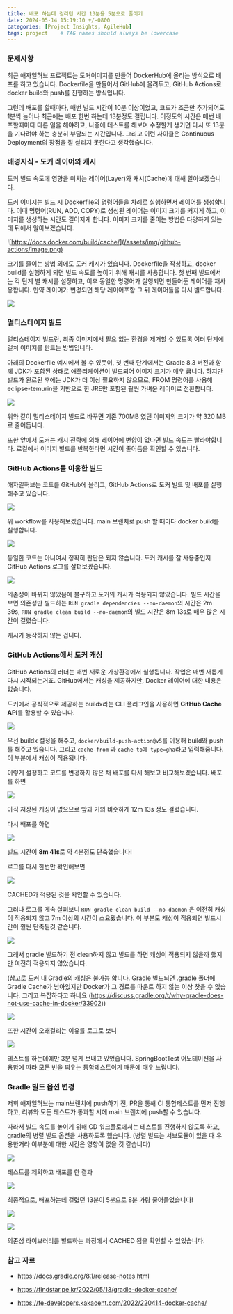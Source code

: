 ```yaml
---
title: 배포 하는데 걸리던 시간 13분을 5분으로 줄이기
date: 2024-05-14 15:19:10 +/-0800
categories: [Project Insights, AgileHub]
tags: project    # TAG names should always be lowercase
---
```


### 문제사항

최근 애자일허브 프로젝트는 도커이미지를 만들어 DockerHub에 올리는 방식으로 배포를 하고 있습니다. Dockerfile을 만들어서 GitHub에 올려두고, GitHub Actions로 docker build와 push를 진행하는 방식입니다.

그런데 배포를 할때마다, 매번 빌드 시간이 10분 이상이었고, 코드가 조금만 추가되어도 1분씩 늘어나 최근에는 배포 한번 하는데 13분정도 걸립니다. 이정도의 시간은 매번 배포할때마다 다른 일을 해야하고, 나중에 테스트를 해보며 수정할게 생기면 다시 또 13분을 기다려야 하는 충분히 부담되는 시간입니다. 그리고 이런 사이클은 Continuous Deployment의 장점을 잘 살리지 못한다고 생각했습니다.

### 배경지식 - 도커 레이어와 캐시

도커 빌드 속도에 영향을 미치는 레이어(Layer)와 캐시(Cache)에 대해 알아보겠습니다.

도커 이미지는 빌드 시 Dockerfile의 명령어들을 차례로 실행하면서 레이어를 생성합니다. 이때 명령어(RUN, ADD, COPY)로 생성된 레이어는 이미지 크기를 커지게 하고, 이미지를 생성하는 시간도 길어지게 합니다. 이미지 크기를 줄이는 방법은 다양하게 있는데 뒤에서 알아보겠습니다.

![https://docs.docker.com/build/cache/](/assets/img/github-actions/image.png)

크기를 줄이는 방법 외에도 도커 캐시가 있습니다. Dockerfile을 작성하고, docker build를 실행하게 되면 빌드 속도를 높이기 위해 캐시를 사용합니다. 첫 번째 빌드에서는 각 단계 별 캐시를 설정하고, 이후 동일한 명령어가 실행되면 만들어둔 레이어를 재사용합니다. 만약 레이어가 변경되면 해당 레이어포함 그 뒤 레이어들을 다시 빌드합니다. 

![](/assets/img/github-actions/image%20copy.png)

### 멀티스테이지 빌드

멀티스테이지 빌드란, 최종 이미지에서 필요 없는 환경을 제거할 수 있도록 여러 단계에 걸쳐 이미지를 만드는 방법입니다.

아래의 Dockerfile 예시에서 볼 수 있듯이, 첫 번째 단계에서는 Gradle 8.3 버전과 함께 JDK가 포함된 상태로 애플리케이션이 빌드되어 이미지 크기가 매우 큽니다. 하지만 빌드가 완료된 후에는 JDK가 더 이상 필요하지 않으므로, FROM 명령어를 사용해 eclipse-temurin을 기반으로 한 JRE만 포함된 훨씬 가벼운 레이어로 전환합니다.

![](/assets/img/github-actions/image%20copy%202.png)

위와 같이 멀티스테이지 빌드로 바꾸면 기존 700MB 였던 이미지의 크기가 약 320 MB로 줄어듭니다. 

또한 앞에서 도커는 캐시 전략에 의해 레이어에 변함이 없다면 빌드 속도는 빨라야합니다. 로컬에서 이미지 빌드를 반복한다면 시간이 줄어듬을 확인할 수 있습니다. 

### GitHub Actions를 이용한 빌드

애자일허브는 코드를 GitHub에 올리고, GitHub Actions로 도커 빌드 및 배포를 실행해주고 있습니다. 

![](/assets/img/github-actions/image%20copy%203.png)

위 workflow를 사용해보겠습니다. main 브랜치로 push 할 때마다 docker build를 실행합니다.

![](/assets/img/github-actions/image%20copy%204.png)

동일한 코드는 아니여서 정확히 판단은 되지 않습니다. 도커 캐시를 잘 사용중인지 GitHub Actions 로그를 살펴보겠습니다.

![](/assets/img/github-actions/image%20copy%205.png)

의존성이 바뀌지 않았음에 불구하고 도커의 캐시가 적용되지 않았습니다.
빌드 시간을 보면 의존성만 빌드하는 `RUN gradle dependencies --no-daemon`의 시간은 2m 39s, `RUN gradle clean build --no-daemon`의 빌드 시간은 8m 13s로 매우 많은 시간이 걸렸습니다.

캐시가 동작하지 않는 겁니다.

### GitHub Actions에서 도커 캐싱

GitHub Actions의 러너는 매번 새로운 가상환경에서 실행됩니다. 작업은 매번 새롭게 다시 시작되는거죠. GitHub에서는 캐싱을 제공하지만, Docker 레이어에 대한 내용은 없습니다.

도커에서 공식적으로 제공하는 buildx라는 CLI 플러그인을 사용하면 <b>GitHub Cache API</b>를 활용할 수 있습니다.

![](/assets/img/github-actions/image%20copy%206.png)

우선 buildx 설정을 해주고, `docker/build-push-action@v5`를 이용해 build와 push를 해주고 있습니다.
그리고 `cache-from` 과 `cache-to에 type=gha`라고 입력해줍니다. 이 부분에서 캐싱이 적용됩니다.

이렇게 설정하고 코드를 변경하지 않은 채 배포를 다시 해보고 비교해보겠습니다. 배포를 하면

![](/assets/img/github-actions/image%20copy%207.png)

아직 저장된 캐싱이 없으므로 앞과 거의 비슷하게 12m 13s 정도 걸렸습니다.

다시 배포를 하면 

![](/assets/img/github-actions/image%20copy%208.png)

빌드 시간이 <b>8m 41s</b>로 약 4분정도 단축했습니다!

로그를 다시 한번만 확인해보면

![](/assets/img/github-actions/image%20copy%209.png)

CACHED가 적용된 것을 확인할 수 있습니다.

그러나 로그를 계속 살펴보니 `RUN gradle clean build --no-daemon` 은 여전히 캐싱이 적용되지 않고 7m 이상의 시간이 소요됐습니다. 이 부분도 캐싱이 적용되면 빌드시간이 훨씬 단축될것 같습니다.

![](/assets/img/github-actions/image%20copy%2010.png)

그래서 gradle 빌드하기 전 clean하지 않고 빌드를 하면 캐싱이 적용되지 않을까 했지만 여전히 적용되지 않았습니다. 

(참고로 도커 내 Gradle의 캐싱은 불가능 합니다. Gradle 빌드되면 .gradle 폴더에 Gradle Cache가 남아있지만 Docker가 그 경로를 마운트 하지 않는 이상 찾을 수 없습니다. 그리고 복잡하다고 하네요 (https://discuss.gradle.org/t/why-gradle-does-not-use-cache-in-docker/33902))

![](/assets/img/github-actions/image%20copy%2011.png)

또한 시간이 오래걸리는 이유를 로그로 보니 

![](/assets/img/github-actions/image%20copy%2012.png)

테스트를 하는데에만 3분 넘게 보내고 있었습니다. SpringBootTest 어노테이션을 사용함에 따라 모든 빈을 띄우는 통합테스트이기 때문에 매우 느립니다. 

### Gradle 빌드 옵션 변경

저희 애자일허브는 main브랜치에 push하기 전, PR을 통해 CI 통합테스트를 먼저 진행하고, 리뷰와 모든 테스트가 통과할 시에 main 브랜치에 push할 수 있습니다. 

따라서 빌드 속도를 높이기 위해 CD 워크플로에서는 테스트를 진행하지 않도록 하고, gradle의 병렬 빌드 옵션을 사용하도록 했습니다. (병렬 빌드는 서브모듈이 있을 때 유용한거라 이부분에 대한 시간은 영향이 없을 것 같습니다)

![](/assets/img/github-actions/image%20copy%2013.png)

테스트를 제외하고 배포를 한 결과

![](/assets/img/github-actions/image%20copy%2014.png)

최종적으로, 배포하는데 걸렸던 13분이 5분으로 8분 가량 줄어들었습니다!

![](/assets/img/github-actions/image%20copy%2015.png)

![](/assets/img/github-actions/image%20copy%2016.png)

의존성 라이브러리를 빌드하는 과정에서 CACHED 됨을 확인할 수 있었습니다.


### 참고 자료

- https://docs.gradle.org/8.1/release-notes.html

- https://findstar.pe.kr/2022/05/13/gradle-docker-cache/

- https://fe-developers.kakaoent.com/2022/220414-docker-cache/



